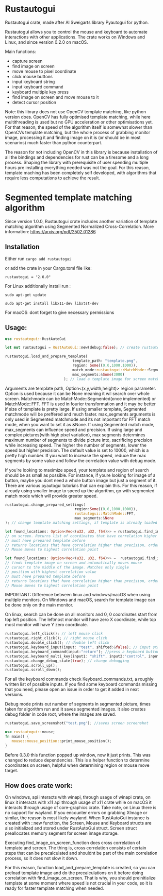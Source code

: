 # Rustautogui

Rustautogui crate, made after Al Sweigarts library Pyautogui for python. 

Rustautogui allows you to control the mouse and keyboard to automate interactions with other applications. 
The crate works on Windows and Linux, and since version 0.2.0 on macOS.

Main functions:

- capture screen
- find image on screen
- move mouse to pixel coordinate
- click mouse buttons
- input keyboard string
- input keyboard command
- keyboard multiple key press
- find image on screen and move mouse to it
- detect cursor position


Note: this library does not use OpenCV template matching, like python version does. OpenCV has fully optimised template matching, while here multithreading is used but no GPU acceleration or other optimisations yet. For that reason, the speed of the algorithm itself is somewhat slower than OpenCVs template matching, but the whole process of grabbing monitor image, processing it and finding image on it is (or should be in most scenarios) much faster than python counterpart.

The reason for not including OpenCV in this library is because installation of all the bindings and dependencies for rust can be a tiresome and a long process. Shaping the library with prerequisite of user spending multiple hours pre installing everything needed was not the goal. For this reason, template maching has been completely self developed, with algorithms that require less computations to achieve the result.  

# Segmented template matching algorithm

Since version 1.0.0, Rustautogui crate includes another variation of template matching algorithm using Segmented Normalized Cross-Correlation. 
More information: https://arxiv.org/pdf/2502.01286


## Installation

Either run 
`cargo add rustautogui`

or add the crate in your Cargo.toml file like:

`rustautogui = "2.0.0"`

For Linux additionally install run :

`sudo apt-get update`

`sudo apt-get install libx11-dev libxtst-dev`

For macOS: dont forget to give necessary permissions


## Usage:

```rust
use rustautogui::RustAutoGui

let mut rustautogui = RustAutoGui::new(debug:false); // create rustautogui instance

rustautogui.load_and_prepare_template(
                               template_path: "template.png",
                               region: Some((0,0,1000,1000)),
                               match_mode:rustautogui::MatchMode::Segmented,
                               max_segments:&Some(3000)
                           ); // load a template image for screen matching
```
Arguments are template path, Option<(x,y,width,height)> region parameter. Option is used because it can be None meaning it wil search over whole screen. Matchmode can be MatchMode::Segmented(once implemented) or MatchMode::FFT.
FFT is used in fourier transformation and it may be better if size of template is pretty large. If using smaller template, Segmented matchmode will be preffered and much faster. 
max_segments arguments is only used in Segmented matchmode and its not important for FFT match mode, when you want to set it as &None.
If using Segmented match mode, max_segments can influence speed and precision. If using large and complex pictures(with high pixel variation), max segments determines maximum number of segments
to divide picture into, sacrificing precision while increasing speed. The higher the number of segments, lower the speed but higher precision.
The default value is set to 10000, which is a pretty high number. If you want to increase the speed, reduce the max segments by some value and follow the correlation value with debug mode. 

If you're looking to maximize speed, your template and region of search should be as small as possible. For instance, if youre looking for image of a button, maybe you dont need a whole button image but just a segment of it. There are various pyautogui tutorials that can explain this. 
For this reason, if already using smaller image to speed up the algorithm, go with segmented match mode which will provide greater speed. 
 
```rust
rustautogui.change_prepared_settings(
                                region:Some((0,0,1000,1000)),
                                rustautogui::MatchMode::FFT,
                                max_segments:&None
); // change template matching settings, if template is already loaded
```

```rust
let found_locations: Option<Vec<(u32, u32, f64)>> = rustautogui.find_image_on_screen(precision:0.9); // returns pixel coordinates for prepared template
// on screen. Returns list of coordinates that have correlation higher than inserted precision parameter
// must have prepared template before
// returns locations that have correlation higher than precision, ordered from highest to lowest. 
// Mouse moves to highest correlation point
```

```rust
let found_locations: Option<Vec<(u32, u32, f64)>> =  rustautogui.find_image_on_screen_and_move_mouse(precision:0.9, moving_time:1.0);
// finds template image on screen and automatically moves mouse
// cursor to the middle of the image. Matches only single
// position with highest correlation value
// must have prepared template before
// returns locations that have correlation higher than precision, ordered from highest to lowest. 
// Mouse moves to highest correlation point
```
IMPORTANT: Difference between linux and windows/macOS when using multiple monitors. On Windows and macOS, search for template image can be done only on the main monitor.


On linux, search can be done on all monitors and  0, 0 coordinates start from top left position. The leftmost monitor will have zero X coordinate, while top most monitor will have Y zero coordinate. 
```rust
rustautogui.left_click(); // left mouse click
rustautogui.right_click(); // right mouse click
rustautogui.double_click(); // double left click
rustautogui.keyboard_input(input: "test", shifted:&false); // input string, or better say, do the sequence of key presses
rustautogui.keyboard_command(input:"return"); //press a keyboard button 
rustautogui.keyboard_multi_key(input1: "shift", input2:"control", input3: Some("t")) // Executed multiple key press at same time. third argument is optional
rustautogui.change_debug_state(true); // change debugging
rustautogui.scroll_up();
rustautogui.scroll_down();
```
For all the keyboard commands check Keyboard_commands.txt, a roughly written list of possible inputs. If you 
find some keyboard commands missing that you need, please open an issue in order to get it added in next versions. 

Debug mode prints out number of segments in segmented picture, times taken for algorithm run and it saves segmented images. It also creates debug folder in code root, where the images are saved. 

```rust
rustautogui.save_screenshot("test.png"); //saves screen screenshot
```

```rust
use rustautogui::mouse;
fn main() {
   mouse::mouse_position::print_mouse_position();
}
```
Before 0.3.0 this function popped up window, now it just prints. This was changed to reduce dependencies.
This is a helper function to determine coordinates on screen, helpful when determining region or mouse move target. 

## How does crate work:

On windows, api interacts with winapi, through usage of winapi crate, on linux it interacts with x11 api through usage of x11 crate while on macOS it interacts through usage of core-graphics crate. 
Take note, on Linux there is no support for wayland. If you encounter errors on grabbing XImage or similar, 
the reason is most likely wayland. 
When RustAutoGui instance is created with ::new function, the Screen, Mouse and Keyboard structs are also initialized and stored under RustAutoGui struct.
Screen struct preallocates memory segment for screen image storage. 

Executing find_image_on_screen_function does cross correlation of template and screen. The thing is, cross correlation consists of certain steps that can be precalculated and shouldnt be part of the main correlation process, so it does not slow it down.

For this reason, function load_and_prepare_template is created, so you can preload template image and do the precalculations on it before doing correlation with find_image_on_screen.
That is why, you should preinitialize template at some moment where speed is not crucial in your code, so it is ready for faster template matching when needed. 




